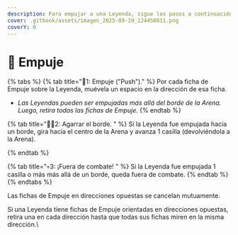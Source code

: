 ```yaml
---
description: Para empujar a una Leyenda, sigue los pasos a continuación
cover: .gitbook/assets/imagen_2025-09-19_124450811.png
coverY: 0
---
```


# 💪 Empuje

{% tabs %}
{% tab title="🫸1: Empuje ("Push")." %}
Por cada ficha de Empuje sobre la Leyenda, muévela un espacio en la dirección de esa ficha.

* _Las Leyendas pueden ser empujadas más allá del borde de la Arena. Luego, retira todas las fichas de Empuje._
{% endtab %}

{% tab title="🧗‍♂️2: Agarrar el borde. " %}
Si la Leyenda fue empujada hacia un borde, gira hacia el centro de la Arena y avanza 1 casilla (devolviéndola a la Arena).


{% endtab %}

{% tab title="💀3: ¡Fuera de combate! " %}
Si la Leyenda fue empujada 1 casilla o más más allá de un borde, queda fuera de combate.
{% endtab %}
{% endtabs %}

Las fichas de Empuje en direcciones opuestas se cancelan mutuamente.&#x20;

Si una Leyenda tiene fichas de Empuje orientadas en direcciones opuestas, retira una en cada dirección hasta que todas sus fichas miren en la misma dirección.\
